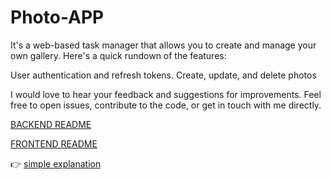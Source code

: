 # Photo-APP

It's a web-based task manager that allows you to create and manage your own gallery. Here's a quick rundown of the features:

User authentication and refresh tokens.
Create, update, and delete photos

I would love to hear your feedback and suggestions for improvements. Feel free to open issues, contribute to the code, or get in touch with me directly. 

[BACKEND README](https://github.com/libialany/photo-API/blob/main/backend/README.md) 

[FRONTEND README](https://github.com/libialany/photo-API/blob/main/frontend/README.md)

👉 [simple explanation](https://youtu.be/XcIim4_-QzQ)
